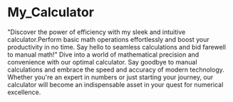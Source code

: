 # My_Calculator
"Discover the power of efficiency with my sleek and intuitive calculator.Perform basic math operations effortlessly and boost your productivity in no time. Say hello to seamless calculations and bid farewell to manual math!"
Dive into a world of mathematical precision and convenience with our optimal calculator. Say goodbye to manual calculations and embrace the speed and accuracy of modern technology. Whether you're an expert in numbers or just starting your journey, our calculator will become an indispensable asset in your quest for numerical excellence.
